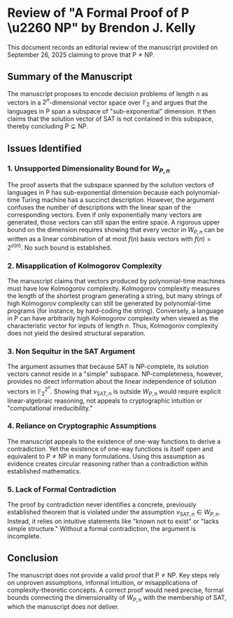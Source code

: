 # Review of "A Formal Proof of P \u2260 NP" by Brendon J. Kelly

This document records an editorial review of the manuscript provided on September 26, 2025 claiming to prove that $\text{P} \neq \text{NP}$.

## Summary of the Manuscript

The manuscript proposes to encode decision problems of length $n$ as vectors in a $2^n$-dimensional vector space over $\mathbb{F}_2$ and argues that the languages in $\text{P}$ span a subspace of "sub-exponential" dimension. It then claims that the solution vector of SAT is not contained in this subspace, thereby concluding $\text{P} \subsetneq \text{NP}$.

## Issues Identified

### 1. Unsupported Dimensionality Bound for $W_{P,n}$

The proof asserts that the subspace spanned by the solution vectors of languages in $\text{P}$ has sub-exponential dimension because each polynomial-time Turing machine has a succinct description. However, the argument confuses the number of descriptions with the linear span of the corresponding vectors. Even if only exponentially many vectors are generated, those vectors can still span the entire space. A rigorous upper bound on the dimension requires showing that every vector in $W_{P,n}$ can be written as a linear combination of at most $f(n)$ basis vectors with $f(n) = 2^{o(n)}$. No such bound is established.

### 2. Misapplication of Kolmogorov Complexity

The manuscript claims that vectors produced by polynomial-time machines must have low Kolmogorov complexity. Kolmogorov complexity measures the length of the shortest program generating a string, but many strings of high Kolmogorov complexity can still be generated by polynomial-time programs (for instance, by hard-coding the string). Conversely, a language in $\text{P}$ can have arbitrarily high Kolmogorov complexity when viewed as the characteristic vector for inputs of length $n$. Thus, Kolmogorov complexity does not yield the desired structural separation.

### 3. Non Sequitur in the SAT Argument

The argument assumes that because SAT is NP-complete, its solution vectors cannot reside in a "simple" subspace. NP-completeness, however, provides no direct information about the linear independence of solution vectors in $\mathbb{F}_2^{2^n}$. Showing that $v_{\text{SAT},n}$ is outside $W_{P,n}$ would require explicit linear-algebraic reasoning, not appeals to cryptographic intuition or "computational irreducibility."

### 4. Reliance on Cryptographic Assumptions

The manuscript appeals to the existence of one-way functions to derive a contradiction. Yet the existence of one-way functions is itself open and equivalent to $\text{P} \neq \text{NP}$ in many formulations. Using this assumption as evidence creates circular reasoning rather than a contradiction within established mathematics.

### 5. Lack of Formal Contradiction

The proof by contradiction never identifies a concrete, previously established theorem that is violated under the assumption $v_{\text{SAT},n} \in W_{P,n}$. Instead, it relies on intuitive statements like "known not to exist" or "lacks simple structure." Without a formal contradiction, the argument is incomplete.

## Conclusion

The manuscript does not provide a valid proof that $\text{P} \neq \text{NP}$. Key steps rely on unproven assumptions, informal intuition, or misapplications of complexity-theoretic concepts. A correct proof would need precise, formal bounds connecting the dimensionality of $W_{P,n}$ with the membership of SAT, which the manuscript does not deliver.
